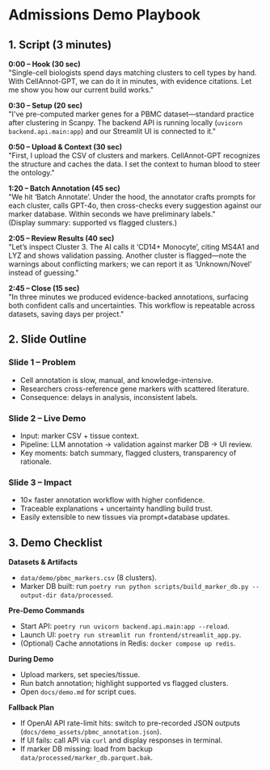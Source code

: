 # Admissions Demo Playbook

## 1. Script (3 minutes)

**0:00 – Hook (30 sec)**  
"Single-cell biologists spend days matching clusters to cell types by hand. With CellAnnot-GPT, we can do it in minutes, with evidence citations. Let me show you how our current build works."

**0:30 – Setup (20 sec)**  
"I've pre-computed marker genes for a PBMC dataset—standard practice after clustering in Scanpy. The backend API is running locally (`uvicorn backend.api.main:app`) and our Streamlit UI is connected to it."

**0:50 – Upload & Context (30 sec)**  
"First, I upload the CSV of clusters and markers. CellAnnot-GPT recognizes the structure and caches the data. I set the context to human blood to steer the ontology."

**1:20 – Batch Annotation (45 sec)**  
"We hit ‘Batch Annotate’. Under the hood, the annotator crafts prompts for each cluster, calls GPT-4o, then cross-checks every suggestion against our marker database. Within seconds we have preliminary labels."  
(Display summary: supported vs flagged clusters.)

**2:05 – Review Results (40 sec)**  
"Let’s inspect Cluster 3. The AI calls it ‘CD14+ Monocyte’, citing MS4A1 and LYZ and shows validation passing. Another cluster is flagged—note the warnings about conflicting markers; we can report it as ‘Unknown/Novel’ instead of guessing."

**2:45 – Close (15 sec)**  
"In three minutes we produced evidence-backed annotations, surfacing both confident calls and uncertainties. This workflow is repeatable across datasets, saving days per project."

## 2. Slide Outline

### Slide 1 – Problem
- Cell annotation is slow, manual, and knowledge-intensive.
- Researchers cross-reference gene markers with scattered literature.
- Consequence: delays in analysis, inconsistent labels.

### Slide 2 – Live Demo
- Input: marker CSV + tissue context.
- Pipeline: LLM annotation → validation against marker DB → UI review.
- Key moments: batch summary, flagged clusters, transparency of rationale.

### Slide 3 – Impact
- 10× faster annotation workflow with higher confidence.
- Traceable explanations + uncertainty handling build trust.
- Easily extensible to new tissues via prompt+database updates.

## 3. Demo Checklist

**Datasets & Artifacts**
- `data/demo/pbmc_markers.csv` (8 clusters).  
- Marker DB built: run `poetry run python scripts/build_marker_db.py --output-dir data/processed`.

**Pre-Demo Commands**
- Start API: `poetry run uvicorn backend.api.main:app --reload`.  
- Launch UI: `poetry run streamlit run frontend/streamlit_app.py`.  
- (Optional) Cache annotations in Redis: `docker compose up redis`.

**During Demo**
- Upload markers, set species/tissue.
- Run batch annotation; highlight supported vs flagged clusters.
- Open `docs/demo.md` for script cues.

**Fallback Plan**
- If OpenAI API rate-limit hits: switch to pre-recorded JSON outputs (`docs/demo_assets/pbmc_annotation.json`).  
- If UI fails: call API via `curl` and display responses in terminal.  
- If marker DB missing: load from backup `data/processed/marker_db.parquet.bak`.
